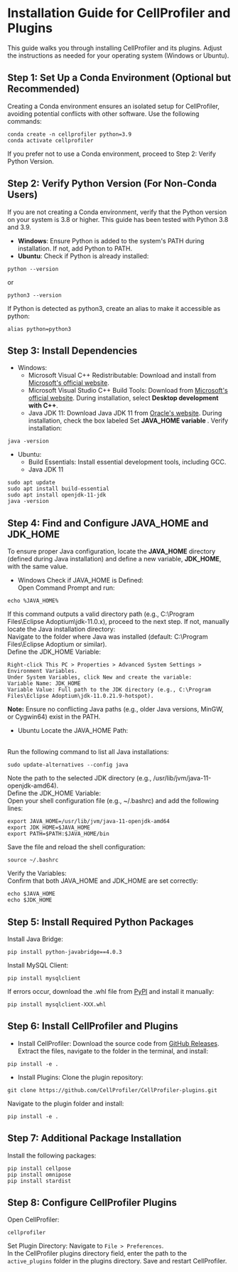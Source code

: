 # Installation Guide for CellProfiler and Plugins
This guide walks you through installing CellProfiler and its plugins. Adjust the instructions as needed for your operating system (Windows or Ubuntu).

## Step 1: Set Up a Conda Environment (Optional but Recommended)
Creating a Conda environment ensures an isolated setup for CellProfiler, avoiding potential conflicts with other software. Use the following commands:

```
conda create -n cellprofiler python=3.9
conda activate cellprofiler
```

If you prefer not to use a Conda environment, proceed to Step 2: Verify Python Version.

## Step 2: Verify Python Version (For Non-Conda Users)
If you are not creating a Conda environment, verify that the Python version on your system is 3.8 or higher. This guide has been tested with Python 3.8 and 3.9.

- <b>Windows</b>: Ensure Python is added to the system's PATH during installation. If not, add Python to PATH.
- <b>Ubuntu</b>: Check if Python is already installed:
```
python --version
```
or
```
python3 --version
```
If Python is detected as python3, create an alias to make it accessible as python:

```
alias python=python3
```

## Step 3: Install Dependencies
- Windows:
  -  Microsoft Visual C++ Redistributable: Download and install from <a href='https://aka.ms/vs/17/release/vc_redist.x64.exe'> Microsoft's official website</a>.
  -  Microsoft Visual Studio C++ Build Tools: Download from <a href='https://aka.ms/vs/17/release/vs_BuildTools.exe'>Microsoft's official website</a>. During installation, select <b>Desktop development with C++</b>.
  -  Java JDK 11: Download Java JDK 11 from <a href='https://adoptium.net/temurin/archive/?version=11'>Oracle's website</a>. During installation, check the box labeled Set <b>JAVA_HOME variable </b>.
    Verify installation:
```
java -version
```

-  Ubuntu:
   -  Build Essentials: Install essential development tools, including GCC.
   -  Java JDK 11
```
sudo apt update
sudo apt install build-essential
sudo apt install openjdk-11-jdk
java -version
```

## Step 4: Find and Configure JAVA_HOME and JDK_HOME
To ensure proper Java configuration, locate the <b>JAVA_HOME</b> directory (defined during Java installation) and define a new variable, <b>JDK_HOME</b>, with the same value.

- Windows
Check if JAVA_HOME is Defined: </br>Open Command Prompt and run:
```
echo %JAVA_HOME%
```
If this command outputs a valid directory path (e.g., C:\Program Files\Eclipse Adoptium\jdk-11.0.x), proceed to the next step. If not, manually locate the Java installation directory:</br>
Navigate to the folder where Java was installed (default: C:\Program Files\Eclipse Adoptium or similar).
</br>
Define the JDK_HOME Variable:
```
Right-click This PC > Properties > Advanced System Settings > Environment Variables.
Under System Variables, click New and create the variable:
Variable Name: JDK_HOME
Variable Value: Full path to the JDK directory (e.g., C:\Program Files\Eclipse Adoptium\jdk-11.0.21.9-hotspot).
```

<b>Note:</b> Ensure no conflicting Java paths (e.g., older Java versions, MinGW, or Cygwin64) exist in the PATH.

- Ubuntu
Locate the JAVA_HOME Path:
</br>
Run the following command to list all Java installations:

```
sudo update-alternatives --config java
```

Note the path to the selected JDK directory (e.g., /usr/lib/jvm/java-11-openjdk-amd64).
</br>
Define the JDK_HOME Variable: </br>
Open your shell configuration file (e.g., ~/.bashrc) and add the following lines:

```
export JAVA_HOME=/usr/lib/jvm/java-11-openjdk-amd64
export JDK_HOME=$JAVA_HOME
export PATH=$PATH:$JAVA_HOME/bin
```

Save the file and reload the shell configuration:

```
source ~/.bashrc
```
Verify the Variables: </br>
Confirm that both JAVA_HOME and JDK_HOME are set correctly:
```
echo $JAVA_HOME
echo $JDK_HOME
```

## Step 5: Install Required Python Packages
Install Java Bridge:

```
pip install python-javabridge==4.0.3
```

Install MySQL Client:

```
pip install mysqlclient
```

If errors occur, download the .whl file from <a href='https://pypi.org/project/mysqlclient/#files'>PyPI</a> and install it manually:

```
pip install mysqlclient-XXX.whl
```


## Step 6: Install CellProfiler and Plugins
- Install CellProfiler:
Download the source code from <a href='https://github.com/CellProfiler/CellProfiler'>GitHub Releases</a>.
Extract the files, navigate to the folder in the terminal, and install:

```
pip install -e .
```

- Install Plugins:
Clone the plugin repository:
```
git clone https://github.com/CellProfiler/CellProfiler-plugins.git
```

Navigate to the plugin folder and install:
```
pip install -e .
```

## Step 7: Additional Package Installation
Install the following packages:
```
pip install cellpose
pip install omnipose
pip install stardist
```

## Step 8: Configure CellProfiler Plugins
Open CellProfiler:
```
cellprofiler
```

Set Plugin Directory: Navigate to `File > Preferences`.</br>
In the CellProfiler plugins directory field, enter the path to the `active_plugins` folder in the plugins directory.
Save and restart CellProfiler.
